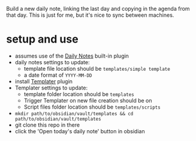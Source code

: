 Build a new daily note, linking the last day and copying in the agenda from that day. This is just for me, but it's nice to sync between machines.

# setup and use

- assumes use of the [Daily Notes](https://help.obsidian.md/Plugins/Daily+notes) built-in plugin
- daily notes settings to update:
  - template file location should be `templates/simple template`
  - a date format of `YYYY-MM-DD`
- install [Templater](https://github.com/SilentVoid13/Templater) plugin
- Templater settings to update:
  - template folder location should be `templates`
  - Trigger Templater on new file creation should be on
  - Script files folder location should be `templates/scripts`
- `mkdir path/to/obsidian/vault/templates && cd path/to/obsidian/vault/templates`
- git clone this repo in there
- click the 'Open today's daily note' button in obsidian
